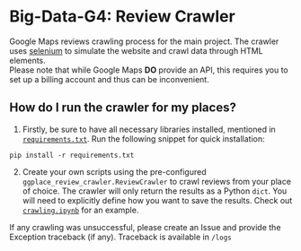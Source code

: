 # Big-Data-G4: Review Crawler
Google Maps reviews crawling process for the main project. The crawler uses [selenium](https://pypi.org/project/selenium/) to simulate the website and crawl data through HTML elements.\
Please note that while Google Maps **DO** provide an API, this requires you to set up a billing account and thus can be inconvenient.

## How do I run the crawler for my places?
1. Firstly, be sure to have all necessary libraries installed, mentioned in [`requirements.txt`](/Big-Data-G4/requirements.txt). Run the following snippet for quick installation:
```
pip install -r requirements.txt
```
2. Create your own scripts using the pre-configured `ggplace_review_crawler.ReviewCrawler` to crawl reviews from your place of choice. The crawler will only return the results as a Python `dict`. You will need to explicitly define how you want to save the results. Check out [`crawling.ipynb`](./crawling.ipynb) for an example.

If any crawling was unsuccessful, please create an Issue and provide the Exception traceback (if any). Traceback is available in `/logs`